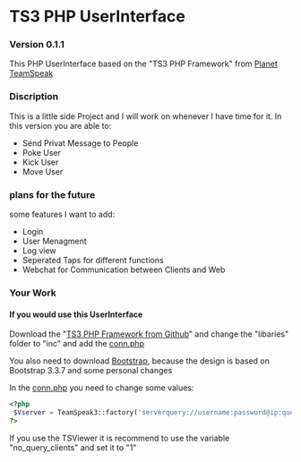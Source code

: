 # TS3 PHP UserInterface


### Version 0.1.1

This PHP UserInterface based on the "TS3 PHP Framework" from [Planet TeamSpeak]


### Discription

This is a little side Project and I will work on whenever I have time for it. 
In this version you are able to:
  - Send Privat Message to People
  - Poke User
  - Kick User
  - Move User


### plans for the future
some features I want to add:
 - Login
 - User Menagment
 - Log view
 - Seperated Taps for different functions
 - Webchat for Communication between Clients and Web


### Your Work
#### If you would use this UserInterface

Download the "[TS3 PHP Framework from Github]" and change the "libaries" folder to "inc" and add the [conn.php]

You also need to download [Bootstrap], because the design is based on Bootstrap 3.3.7 and some personal changes

In the [conn.php] you need to change some values:
 ```php
 <?php
  $Vserver = TeamSpeak3::factory('serverquery://username:password@ip:queryport/?server_port=port&nickname=name&no_query_clients=1');
 ?>
 ```
 If you use the TSViewer it is recommend to use the variable "no_query_clients" and set it to "1"


[Planet TeamSpeak]: <https://www.planetteamspeak.com/>
[conn.php]: <https://github.com/Spirit-act/ts3phpui/blob/master/inc/conn.php>
[TS3 PHP Framework from Github]: <https://github.com/planetteamspeak/ts3phpframework>
[Bootstrap]: <https://getbootstrap.com>
